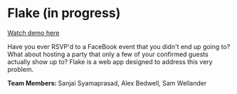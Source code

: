 # Flake (in progress)

<a href="https://www.youtube.com/watch?v=T_3vFvF7UaU">Watch demo here</a>

Have you ever RSVP'd to a FaceBook event that you didn't end up going to? What about hosting a party that only a few of your confirmed guests actually show up to? Flake is a web app designed to address this very problem.

<strong>
Team Members: 
</strong>
Sanjai Syamaprasad, Alex Bedwell, Sam Wellander
